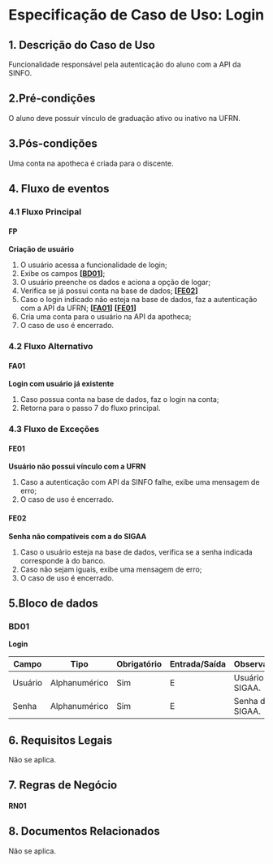 # Especificação de Caso de Uso: Login

## 1. Descrição do Caso de Uso
Funcionalidade responsável pela autenticação do aluno com a API da SINFO.

## 2.Pré-condições
O aluno deve possuir vínculo de graduação ativo ou inativo na UFRN.

## 3.Pós-condições
Uma conta na apotheca é criada para o discente.

## 4. Fluxo de eventos
### 4.1 Fluxo Principal
#### FP
**Criação de usuário**

1. O usuário acessa a funcionalidade de login;
1. Exibe os campos **[[BD01](#bd01)]**;
1. O usuário preenche os dados e aciona a opção de logar;
1. Verifica se já possui conta na base de dados; **[[FE02](#fe02)]**
1. Caso o login indicado não esteja na base de dados, faz a autenticação com a API da UFRN;  **[[FA01](#fa01)]**
 **[[FE01](#fe01)]**
1. Cria uma conta para o usuário na API da apotheca;
1. O caso de uso é encerrado.

### 4.2 Fluxo Alternativo
#### FA01
**Login com usuário já existente**

1. Caso possua conta na base de dados, faz o login na conta;
1. Retorna para o passo 7 do fluxo principal.

### 4.3 Fluxo de Exceções

#### FE01
**Usuário não possui vínculo com a UFRN**

 1. Caso a autenticação com API da SINFO falhe, exibe uma mensagem de erro;
 1. O caso de uso é encerrado.

#### FE02
**Senha não compatíveis com a do SIGAA**

1. Caso o usuário esteja na base de dados, verifica se a senha indicada corresponde à do banco.
1. Caso não sejam iguais, exibe uma mensagem de erro;
1. O caso de uso é encerrado.

## 5.Bloco de dados
### BD01
**Login**

| Campo                        | Tipo   | Obrigatório | Entrada/Saída | Observações                                                            |
|------------------------------|--------|-------------|---------------|------------------------------------------------------------------------|
| Usuário                      | Alphanumérico    | Sim         | E         | Usuário do SIGAA.                                                     |
| Senha                        | Alphanumérico    | Sim         | E         | Senha do SIGAA.                                                                   |
## 6. Requisitos Legais
Não se aplica.

## 7. Regras de Negócio

#### RN01

## 8. Documentos Relacionados
Não se aplica.
